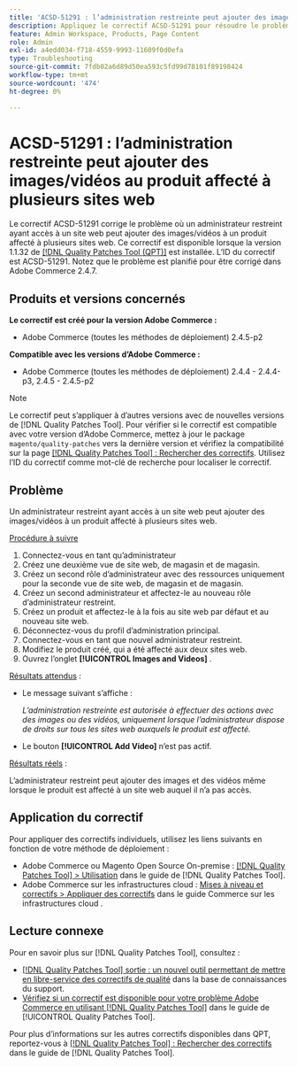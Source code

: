 ```yaml
---
title: 'ACSD-51291 : l’administration restreinte peut ajouter des images/vidéos au produit affecté à plusieurs sites web'
description: Appliquez le correctif ACSD-51291 pour résoudre le problème d’Adobe Commerce où un administrateur restreint ayant accès à un site web peut ajouter des images/vidéos à un produit attribué à plusieurs sites web.
feature: Admin Workspace, Products, Page Content
role: Admin
exl-id: a4edd034-f718-4559-9993-11609f0d0efa
type: Troubleshooting
source-git-commit: 7fdb02a6d89d50ea593c5fd99d78101f89198424
workflow-type: tm+mt
source-wordcount: '474'
ht-degree: 0%

---
```


# ACSD-51291 : l’administration restreinte peut ajouter des images/vidéos au produit affecté à plusieurs sites web

Le correctif ACSD-51291 corrige le problème où un administrateur restreint ayant accès à un site web peut ajouter des images/vidéos à un produit affecté à plusieurs sites web. Ce correctif est disponible lorsque la version 1.1.32 de [[!DNL Quality Patches Tool (QPT)]](https://experienceleague.adobe.com/en/docs/commerce-operations/tools/quality-patches-tool/quality-patches-tool-to-self-serve-quality-patches) est installée. L’ID du correctif est ACSD-51291. Notez que le problème est planifié pour être corrigé dans Adobe Commerce 2.4.7.

## Produits et versions concernés

**Le correctif est créé pour la version Adobe Commerce :**

* Adobe Commerce (toutes les méthodes de déploiement) 2.4.5-p2

**Compatible avec les versions d’Adobe Commerce :**

* Adobe Commerce (toutes les méthodes de déploiement) 2.4.4 - 2.4.4-p3, 2.4.5 - 2.4.5-p2

>[!NOTE]
>
>Le correctif peut s’appliquer à d’autres versions avec de nouvelles versions de [!DNL Quality Patches Tool]. Pour vérifier si le correctif est compatible avec votre version d’Adobe Commerce, mettez à jour le package `magento/quality-patches` vers la dernière version et vérifiez la compatibilité sur la page [[!DNL Quality Patches Tool] : Rechercher des correctifs](https://experienceleague.adobe.com/tools/commerce-quality-patches/index.html). Utilisez l’ID du correctif comme mot-clé de recherche pour localiser le correctif.

## Problème

Un administrateur restreint ayant accès à un site web peut ajouter des images/vidéos à un produit affecté à plusieurs sites web.

<u>Procédure à suivre</u>

1. Connectez-vous en tant qu’administrateur
1. Créez une deuxième vue de site web, de magasin et de magasin.
1. Créez un second rôle d’administrateur avec des ressources uniquement pour la seconde vue de site web, de magasin et de magasin.
1. Créez un second administrateur et affectez-le au nouveau rôle d’administrateur restreint.
1. Créez un produit et affectez-le à la fois au site web par défaut et au nouveau site web.
1. Déconnectez-vous du profil d’administration principal.
1. Connectez-vous en tant que nouvel administrateur restreint.
1. Modifiez le produit créé, qui a été affecté aux deux sites web.
1. Ouvrez l’onglet **[!UICONTROL Images and Videos]** .

<u>Résultats attendus</u> :

* Le message suivant s’affiche :

  *L’administration restreinte est autorisée à effectuer des actions avec des images ou des vidéos, uniquement lorsque l’administrateur dispose de droits sur tous les sites web auxquels le produit est affecté.*

* Le bouton **[!UICONTROL Add Video]** n’est pas actif.

<u>Résultats réels</u> :

L’administrateur restreint peut ajouter des images et des vidéos même lorsque le produit est affecté à un site web auquel il n’a pas accès.

## Application du correctif

Pour appliquer des correctifs individuels, utilisez les liens suivants en fonction de votre méthode de déploiement :

* Adobe Commerce ou Magento Open Source On-premise : [[!DNL Quality Patches Tool] > Utilisation](/help/tools/quality-patches-tool/usage.md) dans le guide de [!DNL Quality Patches Tool].
* Adobe Commerce sur les infrastructures cloud : [Mises à niveau et correctifs > Appliquer des correctifs](https://experienceleague.adobe.com/docs/commerce-cloud-service/user-guide/develop/upgrade/apply-patches.html) dans le guide Commerce sur les infrastructures cloud .

## Lecture connexe

Pour en savoir plus sur [!DNL Quality Patches Tool], consultez :

* [[!DNL Quality Patches Tool] sortie : un nouvel outil permettant de mettre en libre-service des correctifs de qualité](https://experienceleague.adobe.com/en/docs/commerce-operations/tools/quality-patches-tool/quality-patches-tool-to-self-serve-quality-patches) dans la base de connaissances du support.
* [Vérifiez si un correctif est disponible pour votre problème Adobe Commerce en utilisant [!DNL Quality Patches Tool]](/help/tools/quality-patches-tool/patches-available-in-qpt/check-patch-for-magento-issue-with-magento-quality-patches.md) dans le guide de [!UICONTROL Quality Patches Tool].


Pour plus d’informations sur les autres correctifs disponibles dans QPT, reportez-vous à [[!DNL Quality Patches Tool] : Rechercher des correctifs](https://experienceleague.adobe.com/tools/commerce-quality-patches/index.html) dans le guide de [!DNL Quality Patches Tool].
